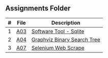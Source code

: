 ## Assignments Folder

|   #   | File                                                                                  | Description                                                                                                   |
| :---: | ------------------------------------------------------------------------------------- | ------------------------------------------------------------------------------------------------------------- |
|   1   | [A03](https://github.com/asaiahL9/4883-SoftwareTools-Logan/blob/main/Assignments/A03) | [Software Tool - Sqlite](https://github.com/asaiahL9/4883-SoftwareTools-Logan/blob/main/Assignments/A03)      |
|   2   | [A04](https://github.com/asaiahL9/4883-SoftwareTools-Logan/blob/main/Assignments/A04) | [Graphviz Binary Search Tree](https://github.com/asaiahL9/4883-SoftwareTools-Logan/blob/main/Assignments/A04) |
|   3   | [A07](https://github.com/asaiahL9/4883-SoftwareTools-Logan/blob/main/Assignments/A07) | [Selenium Web Scrape](A04)         |
